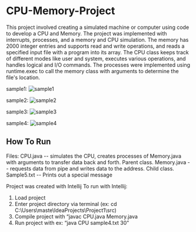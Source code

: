 # CPU-Memory-Project

This project involved creating a simulated machine or computer using code to develop a CPU and Memory. The project was implemented with interrupts, processes, and a memory and CPU simulation. The memory has 2000 integer entries and supports read and write operations, and reads a specified input file with a program into its array. The CPU class keeps track of different modes like user and system, executes various operations, and handles logical and I/O commands. The processes were implemented using runtime.exec to call the memory class with arguments to determine the file's location. 

sample1: ![sample1](https://user-images.githubusercontent.com/100010326/236336369-8beec43c-cdd5-4c7f-9a0d-4d0f28fba115.PNG)

sample2: ![sample2](https://user-images.githubusercontent.com/100010326/236336394-6d5d72cd-de0c-45e7-936e-91968bc06747.PNG)

sample3: ![sample3](https://user-images.githubusercontent.com/100010326/236336410-47071a00-7991-4bb9-bec8-49bb3b46e817.PNG)

sample4: ![sample4](https://user-images.githubusercontent.com/100010326/236336430-132cbdcd-b049-4aca-99dd-19123f006873.PNG)

## How To Run

﻿Files:
CPU.java -- simulates the CPU, creates processes of Memory.java with arguments to transfer data back and forth. Parent class.
Memory.java -- requests data from pipe and writes data to the address. Child class.
Sample5.txt -- Prints out a special message


Project was created with Intellij
To run with Intellij:
1. Load project
2. Enter project directory via terminal (ex: cd C:\Users\maste\IdeaProjects\Project1\src)
3. Compile project with “javac CPU.java Memory.java
4. Run project with ex: “java CPU sample4.txt 30”

